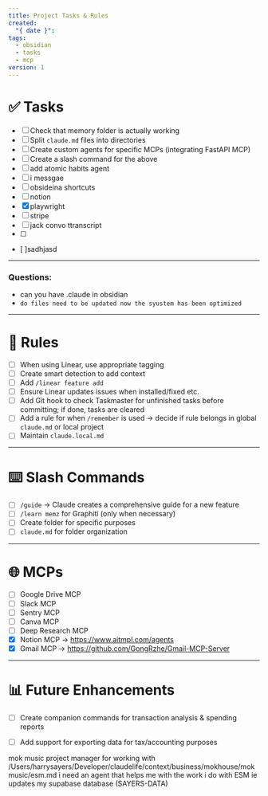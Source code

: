 ```yaml
---
title: Project Tasks & Rules
created:
  "{ date }":
tags:
  - obsidian
  - tasks
  - mcp
version: 1
---
```


# ✅ Tasks
- [ ] Check that memory folder is actually working
- [ ] Split `claude.md` files into directories
- [ ] Create custom agents for specific MCPs (integrating FastAPI MCP)
- [ ] Create a slash command for the above
- [ ] add atomic habits agent
- [ ] i messgae
- [ ] obsideina shortcuts
- [ ] notion
- [x] playwright
- [ ] stripe
- [ ] jack convo ttranscript
- [ ]


- [ ]sadhjasd


---

### **Questions:**

- can you have .claude in obsidian
- `do files need to be updated now the syustem has been optimized`


---

# 📐 Rules
- [ ] When using Linear, use appropriate tagging
- [ ] Create smart detection to add context
- [ ] Add `/linear feature add`
- [ ] Ensure Linear updates issues when installed/fixed etc.
- [ ] Add Git hook to check Taskmaster for unfinished tasks before committing; if done, tasks are cleared
- [ ] Add a rule for when `/remember` is used → decide if rule belongs in global `claude.md` or local project
- [ ] Maintain `claude.local.md`

---

# ⌨️ Slash Commands
- [ ] `/guide` → Claude creates a comprehensive guide for a new feature
- [ ] `/learn memz` for Graphiti (only when necessary)
- [ ] Create folder for specific purposes
- [ ] `claude.md` for folder organization

---

# 🌐 MCPs
- [ ] Google Drive MCP
- [ ] Slack MCP
- [ ] Sentry MCP
- [ ] Canva MCP
- [ ] Deep Research MCP
- [x] Notion MCP → https://www.aitmpl.com/agents
- [x] Gmail MCP → https://github.com/GongRzhe/Gmail-MCP-Server

---

# 📊 Future Enhancements
- [ ] Create companion commands for transaction analysis & spending reports
- [ ] Add support for exporting data for tax/accounting purposes



mok music project manager for working with /Users/harrysayers/Developer/claudelife/context/business/mokhouse/mokmusic/esm.md
i need an agent that helps me with the work i do with ESM ie updates my supabase database (SAYERS-DATA)
